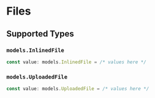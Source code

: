 # Files


## Supported Types

### `models.InlinedFile`

```typescript
const value: models.InlinedFile = /* values here */
```

### `models.UploadedFile`

```typescript
const value: models.UploadedFile = /* values here */
```

